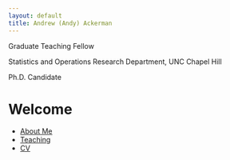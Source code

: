 ```yaml
---
layout: default
title: Andrew (Andy) Ackerman
---
```


Graduate Teaching Fellow

Statistics and Operations Research Department, UNC Chapel Hill

Ph.D. Candidate


# Welcome
- [About Me](about.md)
- [Teaching](teaching.md)
- [CV](CV.md)
  


